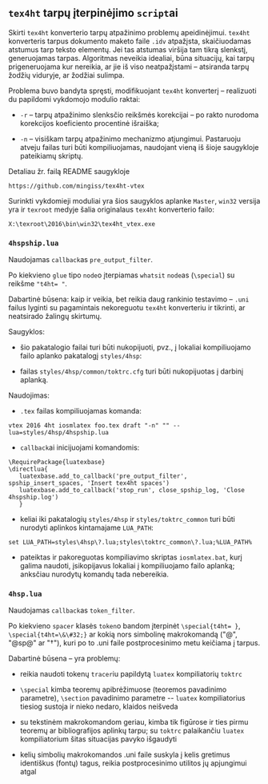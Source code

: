 ﻿## `tex4ht` tarpų įterpinėjimo `script`ai

Skirti `tex4ht` konverterio tarpų atpažinimo problemų apeidinėjimui.
`tex4ht` konverteris tarpus dokumento maketo faile `.idv` atpažįsta, skaičiuodamas atstumus tarp teksto elementų.
Jei tas atstumas viršija tam tikrą slenkstį, generuojamas tarpas.
Algoritmas neveikia idealiai, būna situacijų, kai tarpų prigeneruojama kur nereikia, ar jie iš viso neatpažįstami &ndash;
atsiranda tarpų žodžių viduryje, ar žodžiai sulimpa.

Problema buvo bandyta spręsti, modifikuojant `tex4ht` konverterį &ndash; realizuoti du papildomi vykdomojo modulio raktai:

- `-r` &ndash; tarpų atpažinimo slenksčio reikšmės korekcijai &ndash; po rakto nurodoma korekcijos koeficiento procentinė išraiška;

- `-n` &ndash; visiškam tarpų atpažinimo mechanizmo atjungimui. Pastaruoju atveju failas turi būti kompiliuojamas, naudojant vieną iš šioje saugykloje pateikiamų skriptų.

Detaliau žr. failą README saugykloje

```
https://github.com/mingiss/tex4ht-vtex
```

Surinkti vykdomieji moduliai yra šios saugyklos aplanke `Master`, `win32` versija yra ir `texroot` medyje šalia originalaus `tex4ht` konverterio failo:

```
X:\texroot\2016\bin\win32\tex4ht_vtex.exe
```
 

### `4hspship.lua`

Naudojamas `callback`as `pre_output_filter`.

Po kiekvieno `glue` tipo `node`o įterpiamas `whatsit` `node`as (`\special`) su reikšme `"t4ht= "`.

Dabartinė būsena: kaip ir veikia, bet reikia daug rankinio testavimo &ndash;
`.uni` failus lyginti su pagamintais nekoreguotu `tex4ht` konverteriu ir tikrinti,
ar neatsirado žalingų skirtumų.

Saugyklos:

- šio pakatalogio failai turi būti nukopijuoti, pvz., į lokaliai kompiliuojamo failo aplanko pakatalogį `styles/4hsp`:

- failas `styles/4hsp/common/toktrc.cfg` turi būti nukopijuotas į darbinį aplanką.

Naudojimas:

- `.tex` failas kompiliuojamas komanda:

```
vtex 2016 4ht iosmlatex foo.tex draft "-n" "" --lua=styles/4hsp/4hspship.lua
```

- `callback`ai inicijuojami komandomis:

```
\RequirePackage{luatexbase}
\directlua{
   luatexbase.add_to_callback('pre_output_filter', spship_insert_spaces, 'Insert tex4ht spaces')
   luatexbase.add_to_callback('stop_run', close_spship_log, 'Close 4hspship.log')
   }
```

- keliai iki pakatalogių `styles/4hsp` ir `styles/toktrc_common` turi būti nurodyti aplinkos kintamajame `LUA_PATH`:

```
set LUA_PATH=styles\4hsp\?.lua;styles\toktrc_common\?.lua;%LUA_PATH%
```
 
- pateiktas ir pakoreguotas kompiliavimo skriptas `iosmlatex.bat`, kurį galima naudoti, įsikopijavus lokaliai į kompiliuojamo failo aplanką;
anksčiau nurodytų komandų tada nebereikia.  

### `4hsp.lua`

 Naudojamas `callback`as `token_filter`.

Po kiekvieno `spacer` klasės `token`o bandom įterpinėt `\special{t4ht= }`, `\special{t4ht=\&\#32;}` ar kokią nors simbolinę makrokomandą ("@", "@sp@" ar "†"),
kuri po to .uni faile postprocesinimo metu keičiama į tarpus.

Dabartinė būsena &ndash; yra problemų:

- reikia naudoti tokenų `tracer`iu papildytą `luatex` kompiliatorių `toktrc`

- `\special` kimba teoremų apibrėžimuose (teoremos pavadinimo parametre), `\section` pavadinimo parametre --
`luatex` kompiliatorius tiesiog sustoja ir nieko nedaro, klaidos neišveda

- su tekstinėm makrokomandom geriau, kimba tik figūrose ir ties pirmu teoremų ar bibliografijos aplinkų tarpu;
su `toktrc` palaikančiu `luatex` kompiliatorium šitas situacijas pavyko išgaudyti

- kelių simbolių makrokomandos .uni faile suskyla į kelis gretimus identiškus (fontų) tagus, reikia postprocesinimo utilitos jų apjungimui atgal
